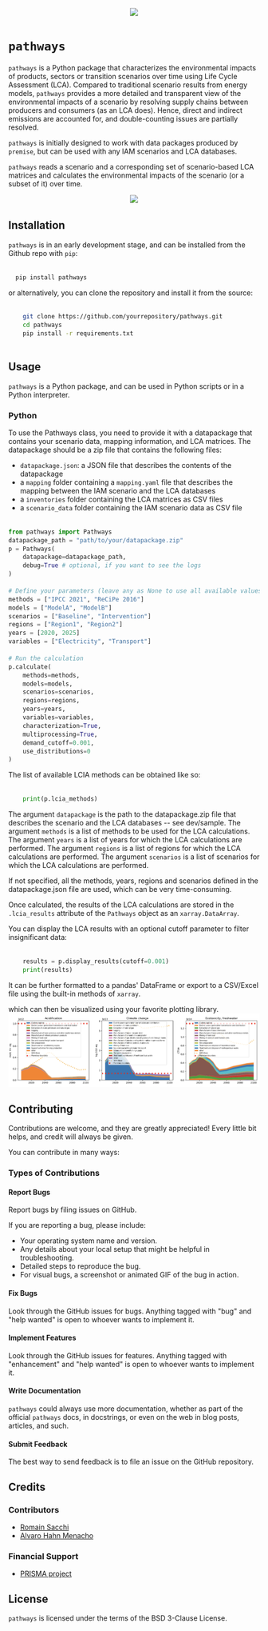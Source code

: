 <p align="center">
<img src="https://github.com/polca/pathways/blob/main/assets/pathways-high-resolution-logo-transparent.png" height="300"/>
</p>


# ``pathways``

``pathways`` is a Python package that characterizes the
environmental impacts of products, sectors or transition scenarios 
over time using Life Cycle Assessment (LCA).
Compared to traditional scenario results from energy models, 
``pathways`` provides a more detailed and transparent view of the
environmental impacts of a scenario by resolving supply chains
between producers and consumers (as an LCA does). Hence, direct
and indirect emissions are accounted for, and double-counting
issues are partially resolved. 

``pathways`` is initially designed to work with data packages produced
by ``premise``, but can be used with any IAM scenarios and LCA databases.

``pathways`` reads a scenario and a corresponding set of scenario-based LCA matrices
and calculates the environmental impacts of the scenario (or a subset of it) over time.

<p align="center">
<img src="https://github.com/polca/pathways/blob/main/assets/diagram_1.png" height="300"/>
</p>

## Installation

``pathways`` is in an early development stage, and
can be installed from the Github repo  with ``pip``:

```bash

  pip install pathways

```

or alternatively, you can clone the repository and install it from the source:

```bash

    git clone https://github.com/yourrepository/pathways.git
    cd pathways
    pip install -r requirements.txt
    
```


## Usage

``pathways`` is a Python package, and can be used in Python scripts
or in a Python interpreter.

### Python

To use the Pathways class, you need to provide it with a datapackage that contains your scenario data, mapping information, and LCA matrices.
The datapackage should be a zip file that contains the following files:

- `datapackage.json`: a JSON file that describes the contents of the datapackage
- a `mapping` folder containing a `mapping.yaml` file that describes the mapping between the IAM scenario and the LCA databases
- a `inventories` folder containing the LCA matrices as CSV files
- a `scenario_data` folder containing the IAM scenario data as CSV file

```python

from pathways import Pathways
datapackage_path = "path/to/your/datapackage.zip"
p = Pathways(
    datapackage=datapackage_path,
    debug=True # optional, if you want to see the logs
)

# Define your parameters (leave any as None to use all available values)
methods = ["IPCC 2021", "ReCiPe 2016"]
models = ["ModelA", "ModelB"]
scenarios = ["Baseline", "Intervention"]
regions = ["Region1", "Region2"]
years = [2020, 2025]
variables = ["Electricity", "Transport"]

# Run the calculation
p.calculate(
    methods=methods,
    models=models,
    scenarios=scenarios,
    regions=regions,
    years=years,
    variables=variables,
    characterization=True,
    multiprocessing=True,
    demand_cutoff=0.001,
    use_distributions=0
)

```

The list of available LCIA methods can be obtained like so:

```python

    print(p.lcia_methods)

```


The argument `datapackage` is the path to the datapackage.zip file
that describes the scenario and the LCA databases -- see dev/sample.
The argument `methods` is a list of methods to be used for the LCA
calculations. The argument `years` is a list of years for which the
LCA calculations are performed. The argument `regions` is a list of
regions for which the LCA calculations are performed. The argument
`scenarios` is a list of scenarios for which the LCA calculations are
performed.

If not specified, all the methods, years, regions and scenarios
defined in the datapackage.json file are used, which can be very
time-consuming.

Once calculated, the results of the LCA calculations are stored in the `.lcia_results`
attribute of the `Pathways` object as an ``xarray.DataArray``. 

You can display the LCA results with an optional cutoff parameter to filter insignificant data:


```python

    results = p.display_results(cutoff=0.001)
    print(results)

```

It can be further formatted
to a pandas' DataFrame or export to a CSV/Excel file using the built-in
methods of ``xarray``.


which can then be visualized using your favorite plotting library.
![Screenshot](assets/screenshot.png)

## Contributing

Contributions are welcome, and they are greatly appreciated! Every
little bit helps, and credit will always be given.

You can contribute in many ways:

### Types of Contributions

#### Report Bugs

Report bugs by filing issues on GitHub.

If you are reporting a bug, please include:

* Your operating system name and version.
* Any details about your local setup that might be helpful in troubleshooting.
* Detailed steps to reproduce the bug.
* For visual bugs, a screenshot or animated GIF of the bug in action.

#### Fix Bugs

Look through the GitHub issues for bugs. Anything tagged with "bug"
and "help wanted" is open to whoever wants to implement it.

#### Implement Features

Look through the GitHub issues for features. Anything tagged with
"enhancement" and "help wanted" is open to whoever wants to
implement it.

#### Write Documentation

``pathways`` could always use more documentation, whether as part of
the official ``pathways`` docs, in docstrings, or even on the web in
blog posts, articles, and such.

#### Submit Feedback

The best way to send feedback is to file an issue on the GitHub repository.

## Credits

### Contributors

* [Romain Sacchi](https://github.com/romainsacchi)
* [Alvaro Hahn Menacho](https://github.com/alvarojhahn)


### Financial Support

* [PRISMA project](https://www.net0prisma.eu/)


## License

``pathways`` is licensed under the terms of the BSD 3-Clause License.

